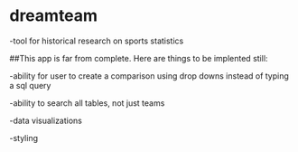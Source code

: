 # dreamteam

-tool for historical research on sports statistics

##This app is far from complete. Here are things to be implented still:

-ability for user to create a comparison using drop downs instead of typing a sql query

-ability to search all tables, not just teams

-data visualizations

-styling
